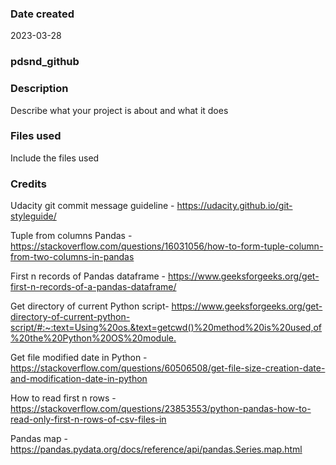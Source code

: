 ### Date created
2023-03-28

### pdsnd_github

### Description
Describe what your project is about and what it does

### Files used
Include the files used

### Credits
Udacity git commit message guideline - <https://udacity.github.io/git-styleguide/>

Tuple from columns Pandas - <https://stackoverflow.com/questions/16031056/how-to-form-tuple-column-from-two-columns-in-pandas>

First n records of Pandas dataframe - <https://www.geeksforgeeks.org/get-first-n-records-of-a-pandas-dataframe/>

Get directory of current Python script- <https://www.geeksforgeeks.org/get-directory-of-current-python-script/#:~:text=Using%20os.&text=getcwd()%20method%20is%20used,of%20the%20Python%20OS%20module.>

Get file modified date in Python - <https://stackoverflow.com/questions/60506508/get-file-size-creation-date-and-modification-date-in-python>

How to read first n rows - <https://stackoverflow.com/questions/23853553/python-pandas-how-to-read-only-first-n-rows-of-csv-files-in>

Pandas map -<https://pandas.pydata.org/docs/reference/api/pandas.Series.map.html>